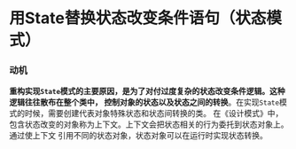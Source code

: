 用State替换状态改变条件语句（状态模式）
========================================================================
### 动机
**重构实现`State`模式的主要原因，是为了对付过度复杂的状态改变条件逻辑。这种逻辑往往散布在整个类中，
控制对象的状态以及状态之间的转换**。在实现`State`模式的时候，需要创建代表对象特殊状态和状态间转换的类。
在《设计模式》中，包含状态改变的对象称为上下文。上下文会把状态相关的行为委托到状态对象上。通过使上下文
引用不同的状态对象，状态对象可以在运行时实现状态转换。 
